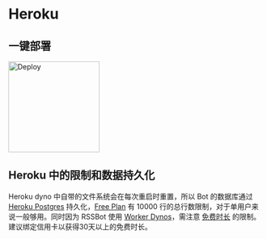 # Heroku

## 一键部署
<p>
<a href="https://www.heroku.com/deploy?template=https://github.com/fengkx/NodeRSSBot/tree/master">
  <img width=180 src="https://www.herokucdn.com/deploy/button.svg" alt="Deploy">
</a>
</p>

## Heroku 中的限制和数据持久化

Heroku dyno 中自带的文件系统会在每次重启时重置，所以 Bot 的数据库通过 [Heroku Postgres](https://devcenter.heroku.com/articles/heroku-postgresql) 持久化，[Free Plan](https://elements.heroku.com/addons/heroku-postgresql) 有 10000 行的总行数限制，对于单用户来说一般够用。同时因为 RSSBot 使用 [Worker Dynos](https://devcenter.heroku.com/articles/background-jobs-queueing)，需注意 [免费时长](https://devcenter.heroku.com/articles/free-dyno-hours) 的限制。建议绑定信用卡以获得30天以上的免费时长。